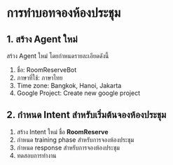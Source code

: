 
# การทำบอทจองห้องประชุม

## 1. สร้าง Agent ใหม่

สร้าง Agent ใหม่ โดยกำหนดรายละเอียดดังนี้

1. ชื่อ: RoomReserveBot
2. ภาษาที่ใช้: ภาษาไทย
3. Time zone: Bangkok, Hanoi, Jakarta
4. Google Project: Create new google project

## 2. กำหนด Intent สำหรับเริ่มต้นจองห้องประชุม

1. สร้าง Intent ใหม่ ชื่อ **RoomReserve**
2. กำหนด training phase สำหรับการจองห้องประชุม
3. กำหนด response สำหรับการจองห้องประชุม
4. ทดสอบการทำงาน